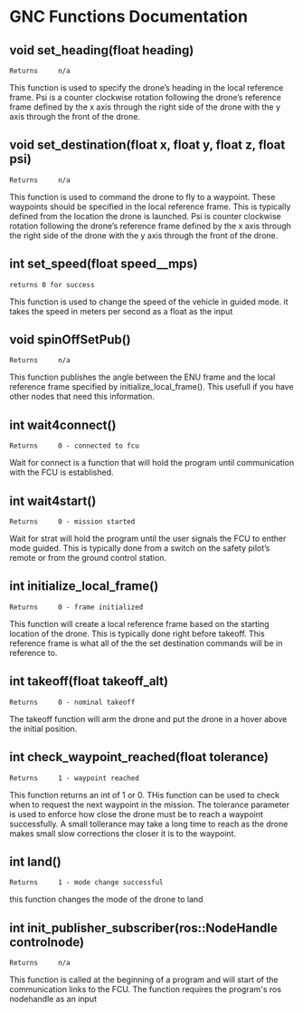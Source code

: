 # GNC Functions Documentation

## void set_heading(float heading)
```
Returns 	n/a
```
This function is used to specify the drone’s heading in the local reference frame. Psi is a counter clockwise rotation following the drone’s reference frame defined by the x axis through the right side of the drone with the y axis through the front of the drone.

## void set_destination(float x, float y, float z, float psi)
```
Returns 	n/a
```
This function is used to command the drone to fly to a waypoint. These waypoints should be specified in the local reference frame. This is typically defined from the location the drone is launched. Psi is counter clockwise rotation following the drone’s reference frame defined by the x axis through the right side of the drone with the y axis through the front of the drone.

## int set_speed(float speed__mps)
```
returns 0 for success
```
This function is used to change the speed of the vehicle in guided mode. it takes the speed in meters per second as a float as the input

## void spinOffSetPub()
```
Returns 	n/a
```
This function publishes the angle between the ENU frame and the local reference frame specified by initialize_local_frame(). This usefull if you have other nodes that need this information.

## int wait4connect()
```
Returns 	0 - connected to fcu
```
Wait for connect is a function that will hold the program until communication with the FCU is established.

## int wait4start()
```
Returns 	0 - mission started
```
Wait for strat will hold the program until the user signals the FCU to enther mode guided. This is typically done from a switch on the safety pilot’s remote or from the ground control station.

## int initialize_local_frame()
```
Returns 	0 - frame initialized
```
This function will create a local reference frame based on the starting location of the drone. This is typically done right before takeoff. This reference frame is what all of the the set destination commands will be in reference to.

## int takeoff(float takeoff_alt)
```
Returns 	0 - nominal takeoff
```
The takeoff function will arm the drone and put the drone in a hover above the initial position.

## int check_waypoint_reached(float tolerance)
```
Returns 	1 - waypoint reached
```
This function returns an int of 1 or 0. THis function can be used to check when to request the next waypoint in the mission. The tolerance parameter is used to enforce how close the drone must be to reach a waypoint successfully. A small tollerance may take a long time to reach as the drone makes small slow corrections the closer it is to the waypoint.

## int land()
```
Returns 	1 - mode change successful
```
this function changes the mode of the drone to land

## int init_publisher_subscriber(ros::NodeHandle controlnode)
```
Returns 	n/a
```
This function is called at the beginning of a program and will start of the communication links to the FCU. The function requires the program's ros nodehandle as an input
